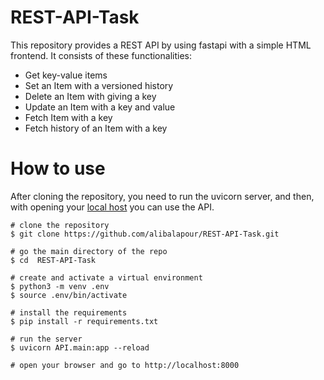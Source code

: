 # REST-API-Task
This repository provides a REST API by using fastapi with a simple HTML frontend. It consists of these functionalities:
* Get key-value items
* Set an Item with a versioned history
* Delete an Item with giving a key
* Update an Item with a key and value
* Fetch Item with a key
* Fetch history of an Item with a key

# How to use
After cloning the repository, you need to run the uvicorn server, and then, with opening your [local host](http://localhost:8000/) you can use the API.

```
# clone the repository
$ git clone https://github.com/alibalapour/REST-API-Task.git

# go the main directory of the repo
$ cd  REST-API-Task

# create and activate a virtual environment
$ python3 -m venv .env
$ source .env/bin/activate

# install the requirements
$ pip install -r requirements.txt

# run the server
$ uvicorn API.main:app --reload

# open your browser and go to http://localhost:8000
```
